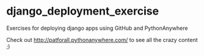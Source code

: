 # django_deployment_exercise
Exercises for deploying django apps using GitHub and PythonAnywhere

Check out http://patforall.pythonanywhere.com/ to see all the crazy content ;)
